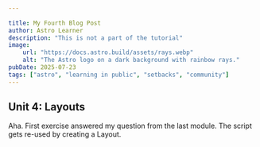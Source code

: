 ```yaml
---
 
title: My Fourth Blog Post
author: Astro Learner
description: "This is not a part of the tutorial"
image:
    url: "https://docs.astro.build/assets/rays.webp"
    alt: "The Astro logo on a dark background with rainbow rays."
pubDate: 2025-07-23
tags: ["astro", "learning in public", "setbacks", "community"]
---
```


## Unit 4: Layouts

Aha. First exercise answered my question from the last module. The script gets re-used by creating a Layout.
